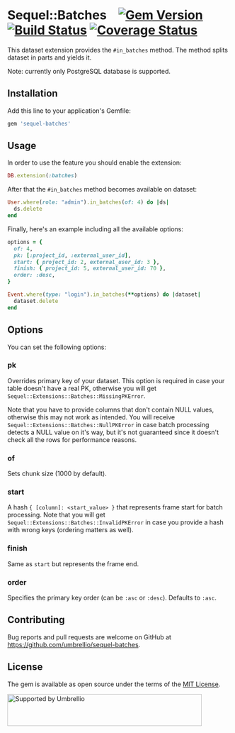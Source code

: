 # Sequel::Batches    [![Gem Version](https://badge.fury.io/rb/sequel-batches.svg)](https://badge.fury.io/rb/sequel-batches) [![Build Status](https://travis-ci.org/umbrellio/sequel-batches.svg?branch=master)](https://travis-ci.org/umbrellio/sequel-batches) [![Coverage Status](https://coveralls.io/repos/github/umbrellio/sequel-batches/badge.svg?branch=master)](https://coveralls.io/github/umbrellio/sequel-batches?branch=master)

This dataset extension provides the `#in_batches` method. The method splits dataset in parts and yields it.

Note: currently only PostgreSQL database is supported.

## Installation

Add this line to your application's Gemfile:

```ruby
gem 'sequel-batches'
```

## Usage

In order to use the feature you should enable the extension:

```ruby
DB.extension(:batches)
```

After that the `#in_batches` method becomes available on dataset:

```ruby
User.where(role: "admin").in_batches(of: 4) do |ds|
  ds.delete
end
```

Finally, here's an example including all the available options:

```ruby
options = {
  of: 4,
  pk: [:project_id, :external_user_id],
  start: { project_id: 2, external_user_id: 3 },
  finish: { project_id: 5, external_user_id: 70 },
  order: :desc,
}

Event.where(type: "login").in_batches(**options) do |dataset|
  dataset.delete
end
```

## Options

You can set the following options:

### pk

Overrides primary key of your dataset. This option is required in case your table doesn't have a real PK, otherwise you will get `Sequel::Extensions::Batches::MissingPKError`.

Note that you have to provide columns that don't contain NULL values, otherwise this may not work as intended. You will receive `Sequel::Extensions::Batches::NullPKError` in case batch processing detects a NULL value on it's way, but it's not guaranteed since it doesn't check all the rows for performance reasons.

### of

Sets chunk size (1000 by default).

### start

A hash `{ [column]: <start_value> }` that represents frame start for batch processing. Note that you will get `Sequel::Extensions::Batches::InvalidPKError` in case you provide a hash with wrong keys (ordering matters as well).

### finish

Same as `start` but represents the frame end.

### order

Specifies the primary key order (can be `:asc` or `:desc`). Defaults to `:asc`.

## Contributing

Bug reports and pull requests are welcome on GitHub at https://github.com/umbrellio/sequel-batches.

## License

The gem is available as open source under the terms of the [MIT License](https://opensource.org/licenses/MIT).

<a href="https://github.com/umbrellio/">
<img style="float: left;" src="https://umbrellio.github.io/Umbrellio/supported_by_umbrellio.svg" alt="Supported by Umbrellio" width="439" height="72">
</a>

